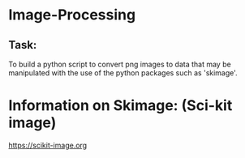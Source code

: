 # Image-Processing

## Task:
To build a python script to convert png images to data that may be manipulated with the use of the python packages such as 'skimage'. 

# Information on Skimage: (Sci-kit image)
https://scikit-image.org
